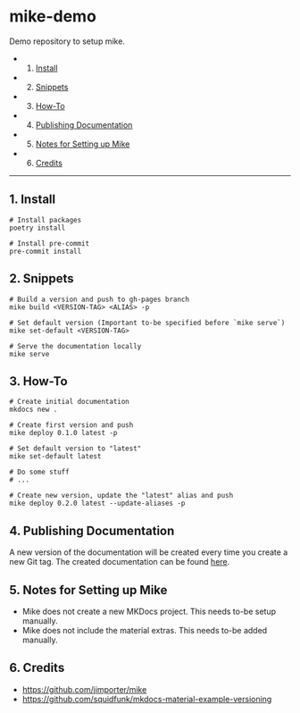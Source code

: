 # mike-demo

Demo repository to setup mike.

<!-- vscode-markdown-toc -->
* 1. [Install](#Install)
* 2. [Snippets](#Snippets)
* 3. [How-To](#How-To)
* 4. [Publishing Documentation](#PublishingDocumentation)
* 5. [Notes for Setting up Mike](#NotesforSettingupMike)
* 6. [Credits](#Credits)

<!-- vscode-markdown-toc-config
	numbering=true
	autoSave=true
	/vscode-markdown-toc-config -->
<!-- /vscode-markdown-toc -->

---

##  1. <a name='Install'></a>Install

```console
# Install packages
poetry install

# Install pre-commit
pre-commit install
```

##  2. <a name='Snippets'></a>Snippets

```console
# Build a version and push to gh-pages branch
mike build <VERSION-TAG> <ALIAS> -p

# Set default version (Important to-be specified before `mike serve`)
mike set-default <VERSION-TAG>

# Serve the documentation locally
mike serve
```

##  3. <a name='How-To'></a>How-To

```console
# Create initial documentation
mkdocs new .

# Create first version and push
mike deploy 0.1.0 latest -p

# Set default version to "latest"
mike set-default latest

# Do some stuff
# ...

# Create new version, update the "latest" alias and push
mike deploy 0.2.0 latest --update-aliases -p
```

##  4. <a name='PublishingDocumentation'></a>Publishing Documentation

A new version of the documentation will be created every time you create a new Git tag.
The created documentation can be found [here](https://schernhe.github.io/mike-demo/).

##  5. <a name='NotesforSettingupMike'></a>Notes for Setting up Mike

- Mike does not create a new MKDocs project. This needs to-be setup manually.
- Mike does not include the material extras. This needs to-be added manually.


##  6. <a name='Credits'></a>Credits
- https://github.com/jimporter/mike
- https://github.com/squidfunk/mkdocs-material-example-versioning

